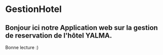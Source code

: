 # GestionHotel
Bonjour ici notre Application web sur la gestion de reservation de l'hôtel YALMA.
---------------------------------------------------------------------------------
Bonne lecture :)
